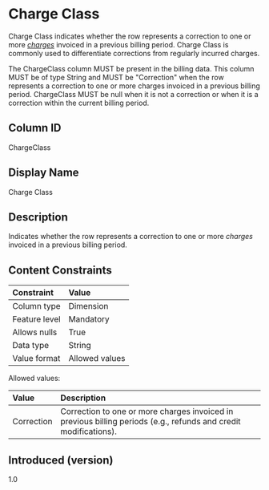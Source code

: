 # Charge Class

Charge Class indicates whether the row represents a correction to one or more [*charges*](#glossary:charge) invoiced in a previous billing period. Charge Class is commonly used to differentiate corrections from regularly incurred charges.

The ChargeClass column MUST be present in the billing data. This column MUST be of type String and MUST be "Correction" when the row represents a correction to one or more charges invoiced in a previous billing period. ChargeClass MUST be null when it is not a correction or when it is a correction within the current billing period.

## Column ID

ChargeClass

## Display Name

Charge Class

## Description

Indicates whether the row represents a correction to one or more *charges* invoiced in a previous billing period.

## Content Constraints

| Constraint      | Value          |
| :-------------- | :------------- |
| Column type     | Dimension      |
| Feature level   | Mandatory      |
| Allows nulls    | True           |
| Data type       | String         |
| Value format    | Allowed values |

Allowed values:

| Value      | Description                          |
| :--------- | :------------------------------------|
| Correction | Correction to one or more charges invoiced in previous billing periods (e.g., refunds and credit modifications). |

## Introduced (version)

1.0
